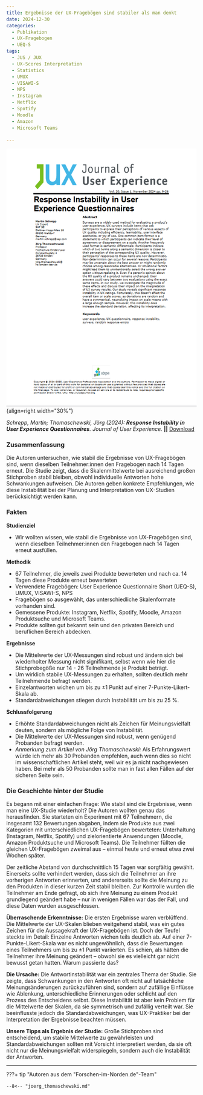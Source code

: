 ```yaml
---
title: Ergebnisse der UX-Fragebögen sind stabiler als man denkt
date: 2024-12-30
categories:
  - Publikation
  - UX-Fragebogen
  - UEQ-S
tags:
  - JUS / JUX
  - UX-Scores Interpretation
  - Statistics
  - UMUX
  - VISAWI-S
  - NPS
  - Instagram
  - Netflix
  - Spotify
  - Moodle
  - Amazon
  - Microsoft Teams

---
```

![Artikel Stabilität von UX-Fragebögen](assets/2024-article-response-instability.png){align=right width="30%"}


*Schrepp, Martin; Thomaschewski, Jörg (2024): __Response Instability in User Experience Questionnaires__. Journal of User Experience.* **||** [Download](https://uxpajournal.org/wp-content/uploads/sites/7/2024/11/JUX_Schrepp_Nov-2024.pdf)


### Zusammenfassung

Die Autoren untersuchen, wie stabil die Ergebnisse von UX-Fragebögen sind, wenn dieselben Teilnehmer:innen den Fragebogen nach 14 Tagen erneut. Die Studie zeigt, dass die Skalenmittelwerte bei ausreichend großen Stichproben stabil bleiben, obwohl individuelle Antworten hohe Schwankungen aufweisen. Die Autoren geben konkrete Empfehlungen, wie diese Instabilität bei der Planung und Interpretation von UX-Studien berücksichtigt werden kann.


<!-- more -->

### Fakten

**Studienziel**  

  - Wir wollten wissen, wie stabil die Ergebnisse von UX-Fragebögen sind, wenn dieselben Teilnehmer:innen den Fragebogen nach 14 Tagen erneut ausfüllen.

**Methodik**  

  - 67 Teilnehmer, die jeweils zwei Produkte bewerteten und nach ca. 14 Tagen diese Produkte erneut bewerteten 
  - Verwendete Fragebögen: User Experience Questionnaire Short (UEQ-S), UMUX, VISAWI-S, NPS  
  - Fragebögen so ausgewählt, das unterschiedliche Skalenformate vorhanden sind.
  - Gemessene Produkte: Instagram, Netflix, Spotify, Moodle, Amazon Produktsuche und Microsoft Teams. 
  - Produkte sollten gut bekannt sein und den privaten Bereich und beruflichen Bereich abdecken.

**Ergebnisse**

  - Die Mittelwerte der UX-Messungen sind robust und ändern sich bei wiederholter Messung nicht signifikant, selbst wenn wie hier die Stichprobegöße nur 14 - 26 Teilnehmende je Produkt beträgt.
  - Um wirklich stabile UX-Messungen zu erhalten, sollten deutlich mehr Teilnehmende befragt werden.  
  - Einzelantworten wichen um bis zu ±1 Punkt auf einer 7-Punkte-Likert-Skala ab.
  - Standardabweichungen stiegen durch Instabilität um bis zu 25 %.


**Schlussfolgerung**

  - Erhöhte Standardabweichungen nicht als Zeichen für Meinungsvielfalt deuten, sondern als mögliche Folge von Instabilität.
  - Die Mittelwerte der UX-Messungen sind robust, wenn genügend Probanden befragt werden. 
  - *Anmerkung zum Artikel von Jörg Thomaschewski:* Als Erfahrungswert würde ich mehr als 30 Probanden empfehlen, auch wenn dies so nicht im wissenschaftlichen Artikel steht, weil wir es ja nicht nachgewiesen haben. Bei mehr als 50 Probanden sollte man in fast allen Fällen auf der sicheren Seite sein. 



### Die Geschichte hinter der Studie
Es begann mit einer einfachen Frage: Wie stabil sind die Ergebnisse, wenn man eine UX-Studie wiederholt? Die Autoren wollten genau das herausfinden. Sie starteten ein Experiment mit 67 Teilnehmern, die insgesamt 132 Bewertungen abgaben, indem sie Produkte aus zwei Kategorien mit unterschiedlichen UX-Fragebögen bewerteten: Unterhaltung (Instagram, Netflix, Spotify) und zielorientierte Anwendungen (Moodle, Amazon Produktsuche und Microsoft Teams). Die Teilnehmer füllten die gleichen UX-Fragebögen zweimal aus – einmal heute und erneut etwa zwei Wochen später.

Der zeitliche Abstand von durchschnittlich 15 Tagen war sorgfältig gewählt. Einerseits sollte verhindert werden, dass sich die Teilnehmer an ihre vorherigen Antworten erinnerten, und andererseits sollte die Meinung zu den Produkten in dieser kurzen Zeit stabil bleiben. Zur Kontrolle wurden die Teilnehmer am Ende gefragt, ob sich ihre Meinung zu einem Produkt grundlegend geändert habe – nur in wenigen Fällen war das der Fall, und diese Daten wurden ausgeschlossen.

**Überraschende Erkenntnisse:** Die ersten Ergebnisse waren verblüffend. Die Mittelwerte der UX-Skalen blieben weitgehend stabil, was ein gutes Zeichen für die Aussagekraft der UX-Fragebögen ist. Doch der Teufel steckte im Detail: Einzelne Antworten wichen teils deutlich ab. Auf einer 7-Punkte-Likert-Skala war es nicht ungewöhnlich, dass die Bewertungen eines Teilnehmers um bis zu ±1 Punkt variierten. Es schien, als hätten die Teilnehmer ihre Meinung geändert – obwohl sie es vielleicht gar nicht bewusst getan hatten. Warum passierte das?

**Die Ursache:** Die Antwortinstabilität war ein zentrales Thema der Studie. Sie zeigte, dass Schwankungen in den Antworten oft nicht auf tatsächliche Meinungsänderungen zurückzuführen sind, sondern auf zufällige Einflüsse wie Ablenkung, unterschiedliche Erinnerungen oder schlicht auf den Prozess des Entscheidens selbst. Diese Instabilität ist aber kein Problem für die Mittelwerte der Skalen, da sie symmetrisch und zufällig verteilt war. Sie beeinflusste jedoch die Standardabweichungen, was UX-Praktiker bei der Interpretation der Ergebnisse beachten müssen.

**Unsere Tipps als Ergebnis der Studie:** Große Stichproben sind entscheidend, um stabile Mittelwerte zu gewährleisten und 
Standardabweichungen sollten mit Vorsicht interpretiert werden, da sie oft nicht nur die Meinungsvielfalt widerspiegeln, sondern auch die Instabilität der Antworten.

---

???+ tip "Autoren aus dem "Forschen-im-Norden.de"-Team"
    
    --8<-- "joerg_thomaschewski.md"


